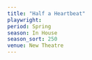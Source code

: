 ```yaml
---
title: "Half a Heartbeat"
playwright:
period: Spring
season: In House
season_sort: 250
venue: New Theatre
---
```


